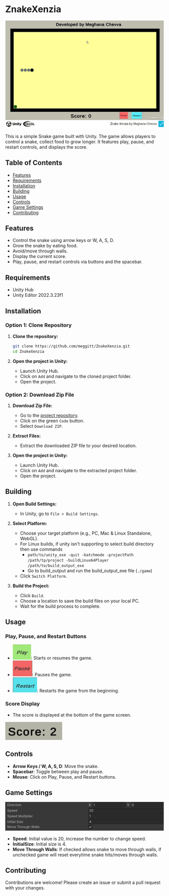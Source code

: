 # ZnakeXenzia
![Snake Xenzia by Meghana Chevva](images/ZnakeXenzia.gif)

This is a simple Snake game built with Unity. The game allows players to control a snake, collect food to grow longer. It features play, pause, and restart controls, and displays the score.

## Table of Contents

- [Features](#features)
- [Requirements](#requirements)
- [Installation](#installation)
- [Building](#building)
- [Usage](#usage)
- [Controls](#controls)
- [Game Settings](#gamesettings)
- [Contributing](#contributing)

## Features

- Control the snake using arrow keys or W, A, S, D.
- Grow the snake by eating food.
- Avoid/move through walls.
- Display the current score.
- Play, pause, and restart controls via buttons and the spacebar.

## Requirements

- Unity Hub
- Unity Editor 2022.3.23f1

## Installation

### Option 1: Clone Repository

1. **Clone the repository:**

    ```bash
    git clone https://github.com/meggitt/ZnakeXenzia.git
    cd ZnakeXenzia
    ```

2. **Open the project in Unity:**

    - Launch Unity Hub.
    - Click on `Add` and navigate to the cloned project folder.
    - Open the project.

### Option 2: Download Zip File

1. **Download Zip File:**

    - Go to the [project repository](https://github.com/meggitt/ZnakeXenzia).
    - Click on the green `Code` button.
    - Select `Download ZIP`.

2. **Extract Files:**

    - Extract the downloaded ZIP file to your desired location.

3. **Open the project in Unity:**

    - Launch Unity Hub.
    - Click on `Add` and navigate to the extracted project folder.
    - Open the project.

## Building


1. **Open Build Settings:**

    - In Unity, go to `File > Build Settings`.

2. **Select Platform:**

    - Choose your target platform (e.g., PC, Mac & Linux Standalone, WebGL).
    - For Linux builds, if unity isn't supporting to select build directory then use commands 
        - `path/to/unity_exe -quit -batchmode -projectPath /path/tp/project -buildLinux64Player /path/to/build_output_exe`
        - Go to build_output and run the build_output_exe file (`./game`)
    - Click `Switch Platform`.

3. **Build the Project:**

    - Click `Build`.
    - Choose a location to save the build files on your local PC.
    - Wait for the build process to complete.

## Usage

### Play, Pause, and Restart Buttons

- ![Play Button](images/play_button.png): Starts or resumes the game.
- ![Pause Button](images/pause_button.png): Pauses the game.
- ![Restart Button](images/restart_button.png): Restarts the game from the beginning.

### Score Display

- The score is displayed at the bottom of the game screen.

![Score](images/score.png)

## Controls

- **Arrow Keys / W, A, S, D**: Move the snake.
- **Spacebar**: Toggle between play and pause.
- **Mouse**: Click on Play, Pause, and Restart buttons.

## Game Settings
![Game Settings](images/gamesettings.png)
- **Speed**: Initial value is 20, increase the number to change speed.
- **InitialSize**: Initial size is 4.
- **Move Through Walls**: If checked allows snake to move through walls, if unchecked game will reset everytime snake hits/moves through walls.

## Contributing

Contributions are welcome! Please create an issue or submit a pull request with your changes.
